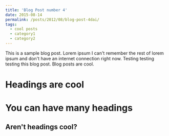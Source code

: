 ```yaml
---
title: 'Blog Post number 4'
date: 2015-08-14
permalink: /posts/2012/08/blog-post-4dai/
tags:
  - cool posts
  - category1
  - category2
---
```


This is a sample blog post. Lorem ipsum I can't remember the rest of lorem ipsum and don't have an internet connection right now. Testing testing testing this blog post. Blog posts are cool.

Headings are cool
======

You can have many headings
======

Aren't headings cool?
------
